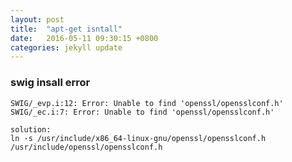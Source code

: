 ```yaml
---
layout: post
title:  "apt-get isntall"
date:   2016-05-11 09:30:15 +0800
categories: jekyll update
---
```


### swig insall error
    SWIG/_evp.i:12: Error: Unable to find 'openssl/opensslconf.h'
    SWIG/_ec.i:7: Error: Unable to find 'openssl/opensslconf.h'
    
    solution:
    ln -s /usr/include/x86_64-linux-gnu/openssl/opensslconf.h /usr/include/openssl/opensslconf.h
